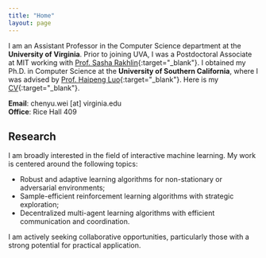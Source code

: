 ```yaml
---
title: "Home"
layout: page
---
```

 
I am an Assistant Professor in the Computer Science department at the **University of Virginia**. Prior to joining UVA, I was a Postdoctoral Associate at MIT working with [Prof. Sasha Rakhlin](http://www.mit.edu/~rakhlin/){:target="_blank"}. I obtained my Ph.D. in Computer Science at the **University of Southern California**, where I was advised by [Prof. Haipeng Luo](https://haipeng-luo.net/){:target="_blank"}. Here is my [CV](https://bahh723.github.io/document/cv.pdf){:target="_blank"}. 

<!-- My current interest in online learning was ignited during my time at **Academia Sinica**, where I worked with [Prof. Chi-Jen Lu](https://homepage.iis.sinica.edu.tw/pages/cjlu/){:target="_blank"}. I hold a M.S. degree in Communication Engineering and a B.S. degree in Electrical Engineering, both obtained from **National Taiwan University**.  --> 

**Email**: chenyu.wei [at] virginia.edu  
**Office**: Rice Hall 409  

## Research

I am broadly interested in the field of interactive machine learning. My work is centered around the following topics:   
- Robust and adaptive learning algorithms for non-stationary or adversarial environments;   
- Sample-efficient reinforcement learning algorithms with strategic exploration;   
- Decentralized multi-agent learning algorithms with efficient communication and coordination.  

I am actively seeking collaborative opportunities, particularly those with a strong potential for practical application.  
   


<!-- <div style="line-height:3%;">
    <br>
</div> --> 


<!-- <div style="line-height:5%;">
    <br>
</div> -->

<!--
## Research Experiences [[Curriculum vitae](https://bahh723.github.io/document/cv.pdf){:target="_blank"}]
Postdoctoral Associate, MIT Institute for Data, Systems, and Society, Spring and Summer 2023   
Research Fellow, Simons Institute, Fall 2022, *Data-Driven Decision Processes*    
Student Visitor, Simons Institute, Spring 2022, *Learning and Games*   
Research Intern, Google Research, Summer 2021   
Student Visitor, Simons Institute, Fall 2020, *Theory of Reinforcement Learning*   
Research Intern, Microsoft Research, Redmond, Summer 2019   
Research Intern, Yahoo Research, New York, Summer 2018   
Research Assistant, Academia Sinica, Taipei, 2015-2017 
-->
   
<!-- <div style="line-height:30%;">
    <br>
</div> -->





